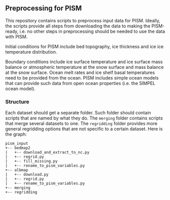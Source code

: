 ## Preprocessing for PISM


This repository contains scripts to preprocess input data for PISM.
Ideally, the scripts provide all steps from downloading the data to
making the PISM-ready, i.e. no other steps in preprocessing should be needed
to use the data with PISM.

Initial conditions for PISM include bed topography, ice thickness and ice
ice temperature distribution.

Boundary conditions include ice surface temperature and ice surface mass balance or
atmospheric temperature at the snow surface and mass balance at the snow surface.
Ocean melt rates and ice shelf basal temperatures need to be provided from the
ocean. PISM includes simple ocean models that can provide such data from open
ocean properties (i.e. the SIMPEL ocean model).


### Structure

Each dataset should get a separate folder. Such folder should contain scripts
that are named by what they do. The `merging` folder contains scripts that
merge several datasets to one. The `regridding` folder provides
more general regridding options that are not specific to a certain dataset.
Here is the graph:

```
pism_input
+-- bedmap2
|   +-- download_and_extract_to_nc.py
|   +-- regrid.py
|   +-- fill_missing.py
|   +-- rename_to_pism_variables.py
+-- albmap
|   +-- download.py
|   +-- regrid.py
|   +-- rename_to_pism_variables.py
+-- merging
+-- regridding
```
